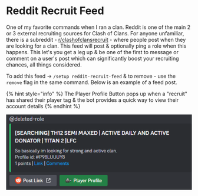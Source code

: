# Reddit Recruit Feed

One of my favorite commands when I ran a clan. Reddit is one of the main 2 or 3 external recruiting sources for Clash of Clans. For anyone unfamiliar, there is a subreddit - [r/clashofclansrecruit](https://www.reddit.com/r/ClashOfClansRecruit/) - where people post when they are looking for a clan. This feed will post & optionally ping a role when this happens. This let's you get a leg up & be one of the first to message or comment on a user's post which can significantly boost your recruiting chances, all things considered.

To add this feed -> `/setup reddit-recruit-feed` & to remove - use the `remove` flag in the same command. Below is an example of a feed post.

{% hint style="info" %}
The Player Profile Button pops up when a "recruit" has shared their player tag & the bot provides a quick way to view their account details
{% endhint %}

&#x20;![](<../.gitbook/assets/image (1).png>)
